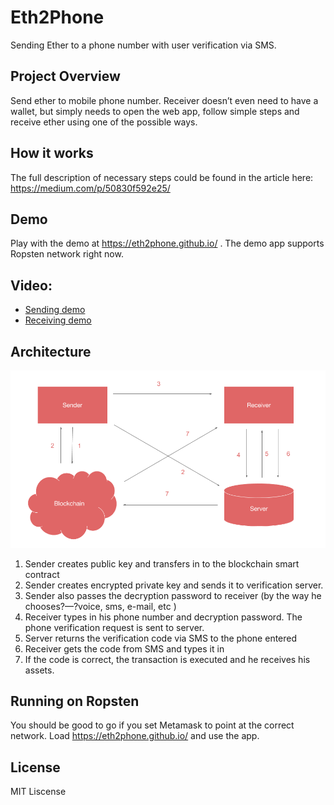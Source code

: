 # Eth2Phone
Sending Ether to a phone number with user verification via SMS.

## Project Overview
Send ether to mobile phone number. Receiver doesn’t even need to have a wallet, but simply needs to open the web app, follow simple steps and receive ether using one of the possible ways.

## How it works
The full description of necessary steps could be found in the article here:
https://medium.com/p/50830f592e25/

## Demo
Play with the demo at https://eth2phone.github.io/ . The demo app supports Ropsten network right now.

## Video: 
* [Sending demo](https://screencast-o-matic.com/watch/cbQoD1IbCD)
* [Receiving demo](https://screencast-o-matic.com/watch/cbQoDXIbCp)

## Architecture
![Architecture](/Algorithm.png)
1. Sender creates public key and transfers in to the blockchain smart contract
2. Sender creates encrypted private key and sends it to verification server.
3. Sender also passes the decryption password to receiver (by the way he chooses?—?voice, sms, e-mail, etc )
4. Receiver types in his phone number and decryption password. The phone verification request is sent to server.
5. Server returns the verification code via SMS to the phone entered
6. Receiver gets the code from SMS and types it in 
7. If the code is correct, the transaction is executed and he receives his assets.

## Running on Ropsten
You should be good to go if you set Metamask to point at the correct network.
Load https://eth2phone.github.io/ and use the app.

## License
MIT Liscense 
